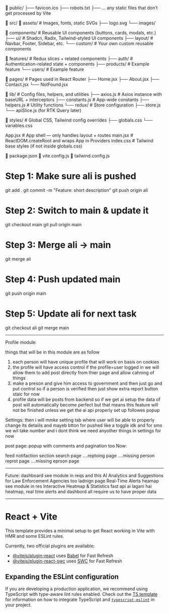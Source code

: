 📂 public/
   ├── favicon.ico
   ├── robots.txt
   ├── ... any static files that don’t get processed by Vite

📂 src/
   📂 assets/              # Images, fonts, static SVGs
       ├── logo.svg
       └── images/
   
   📂 components/          # Reusable UI components (buttons, cards, modals, etc.)
       ├── ui/             # Shadcn, Radix, Tailwind-styled UI components
       ├── layout/         # Navbar, Footer, Sidebar, etc.
       └── custom/         # Your own custom reusable components
      
   
   📂 features/            # Redux slices + related components
       ├── auth/           # Authentication-related state + components
       ├── products/       # Example feature
       └── users/          # Example feature
   
   📂 pages/               # Pages used in React Router
       ├── Home.jsx 
       ├── About.jsx
       ├── Contact.jsx
       └── NotFound.jsx

   📂 lib/                 # Config files, helpers, and utilities
       ├── axios.js        # Axios instance with baseURL + interceptors
       ├── constants.js    # App-wide constants
       ├── helpers.js      # Utility functions
       └── redux/          # Store configuration
           ├── store.js
           └── apiSlice.js (for RTK Query later)

   📂 styles/              # Global CSS, Tailwind config overrides
       ├── globals.css
       └── variables.css

   App.jsx                 # App shell — only handles layout + routes
   main.jsx                # ReactDOM.createRoot and wraps App in Providers
   index.css               # Tailwind base styles (if not inside globals.css)

📄 package.json
📄 vite.config.js
📄 tailwind.config.js

# Step 1: Make sure ali is pushed
git add .
git commit -m "Feature: short description"
git push origin ali

# Step 2: Switch to main & update it
git checkout main
git pull origin main

# Step 3: Merge ali → main
git merge ali

# Step 4: Push updated main
git push origin main

# Step 5: Update ali for next task
git checkout ali
git merge main



---------------------------------------------------------------------------

Profile module:

things that will be in this module are as follow

1. each person will have unique profile that will work on basis on cookies
2. the profile will have access control if the profile=user logged in we will allow them to add post directly from thier page and allow cahning of things 
3. make a preson and give him access to government and then just go and put control so if a person is verified then just show extra report button staic for now
3. profile data will be posts from backend so if we get ai setup the data of post will automatically become perfect but that means this feature will not be finished unless we get the ai api properly set up
followes popup

Settings:
then i will mmke setting tab where user will be able to properly change its detaiils and mayeb btton for pushed like a toggle idk and for sms we wil take number and i dont think we need anyother things in settings for now

post page: popup with comments and pagination too
Now:

feed
notifaction section
search page
....reptoing page
....missing person reprot page
....missing eprson page

----------------------
Future:
dashboard see module in reqs and this AI Analytics and Suggestions for Law Enforcement Agencies too
ladnign page
Real-Time Alerts 
heamap  see module in res Interactive Heatmap & Statistics 
fast api ai lagani hai
heatmap, real time alerts and dashbord all require us to have proper data 











----------------------------------
# React + Vite

This template provides a minimal setup to get React working in Vite with HMR and some ESLint rules.

Currently, two official plugins are available:

- [@vitejs/plugin-react](https://github.com/vitejs/vite-plugin-react/blob/main/packages/plugin-react) uses [Babel](https://babeljs.io/) for Fast Refresh
- [@vitejs/plugin-react-swc](https://github.com/vitejs/vite-plugin-react/blob/main/packages/plugin-react-swc) uses [SWC](https://swc.rs/) for Fast Refresh

## Expanding the ESLint configuration

If you are developing a production application, we recommend using TypeScript with type-aware lint rules enabled. Check out the [TS template](https://github.com/vitejs/vite/tree/main/packages/create-vite/template-react-ts) for information on how to integrate TypeScript and [`typescript-eslint`](https://typescript-eslint.io) in your project.
